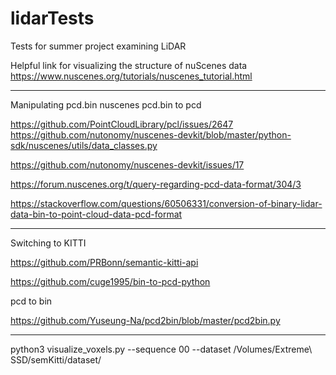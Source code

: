 # lidarTests
Tests for summer project examining LiDAR

Helpful link for visualizing the structure of nuScenes data
https://www.nuscenes.org/tutorials/nuscenes_tutorial.html



-------------------------------------

Manipulating pcd.bin nuscenes
pcd.bin to pcd

https://github.com/PointCloudLibrary/pcl/issues/2647
https://github.com/nutonomy/nuscenes-devkit/blob/master/python-sdk/nuscenes/utils/data_classes.py

https://github.com/nutonomy/nuscenes-devkit/issues/17

https://forum.nuscenes.org/t/query-regarding-pcd-data-format/304/3

https://stackoverflow.com/questions/60506331/conversion-of-binary-lidar-data-bin-to-point-cloud-data-pcd-format


-----

Switching to KITTI

https://github.com/PRBonn/semantic-kitti-api

https://github.com/cuge1995/bin-to-pcd-python

pcd to bin

https://github.com/Yuseung-Na/pcd2bin/blob/master/pcd2bin.py


---

python3 visualize_voxels.py --sequence 00 --dataset /Volumes/Extreme\ SSD/semKitti/dataset/